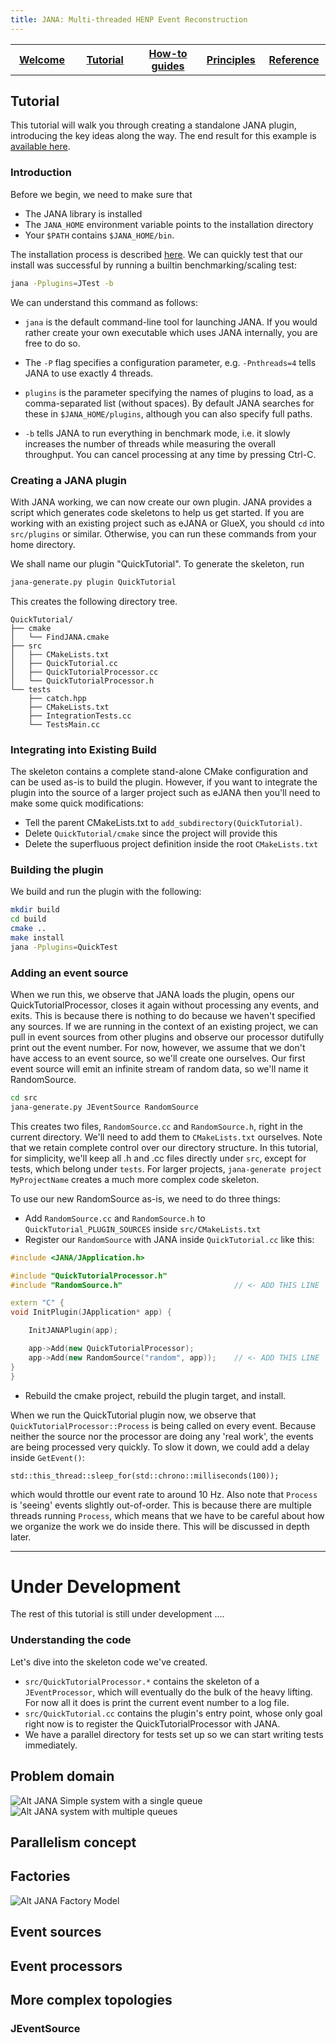 ```yaml
---
title: JANA: Multi-threaded HENP Event Reconstruction
---
```


<center>
<table border="0" width="100%" align="center">
<TH width="20%"><A href="index.html">Welcome</A></TH>
<TH width="20%"><A href="Tutorial.html">Tutorial</A></TH>
<TH width="20%"><A href="Howto.html">How-to guides</A></TH>
<TH width="20%"><A href="Explanation.html">Principles</A></TH>
<TH width="20%"><A href="Reference.html">Reference</A></TH>
</table>
</center>

## Tutorial

This tutorial will walk you through creating a standalone JANA plugin, introducing the key ideas along the way. 
The end result for this example is [available here](https://github.com/nathanwbrei/jana-plugin-example). 

### Introduction

Before we begin, we need to make sure that 
* The JANA library is installed
* The `JANA_HOME` environment variable points to the installation directory
* Your `$PATH` contains `$JANA_HOME/bin`. 

The installation process is described [here](Installation.html). We can quickly test that our install 
was successful by running a builtin benchmarking/scaling test:

```bash
jana -Pplugins=JTest -b
```

We can understand this command as follows:

* `jana` is the default command-line tool for launching JANA. If you would rather create your own executable which 
   uses JANA internally, you are free to do so.
   
* The `-P` flag specifies a configuration parameter, e.g. `-Pnthreads=4` tells JANA to use exactly 4 threads.
   
* `plugins` is the parameter specifying the names of plugins to load, as a comma-separated list (without spaces). 
By default JANA searches for these in `$JANA_HOME/plugins`, although you can also specify full paths.

* `-b` tells JANA to run everything in benchmark mode, i.e. it slowly increases the number of threads while 
measuring the overall throughput. You can cancel processing at any time by pressing Ctrl-C.


### Creating a JANA plugin

With JANA working, we can now create our own plugin. JANA provides a script which generates code skeletons 
to help us get started. If you are working with an existing project such as eJANA or GlueX, you 
should `cd` into `src/plugins` or similar. Otherwise, you can run these commands from your home directory.

We shall name our plugin "QuickTutorial". To generate the skeleton, run
```bash
jana-generate.py plugin QuickTutorial
```

This creates the following directory tree. 

```
QuickTutorial/
├── cmake
│   └── FindJANA.cmake
├── src
│   ├── CMakeLists.txt
│   ├── QuickTutorial.cc
│   ├── QuickTutorialProcessor.cc
│   └── QuickTutorialProcessor.h
└── tests
    ├── catch.hpp
    ├── CMakeLists.txt
    ├── IntegrationTests.cc
    └── TestsMain.cc
```
### Integrating into Existing Build
The skeleton contains a complete stand-alone CMake configuration and can be used as-is to
build the plugin. However, if you want to integrate the plugin into the source of a larger project
such as eJANA then you'll need to make some quick modifications:
* Tell the parent CMakeLists.txt to `add_subdirectory(QuickTutorial)`. 
* Delete `QuickTutorial/cmake` since the project will provide this
* Delete the superfluous project definition inside the root `CMakeLists.txt`

### Building the plugin
We build and run the plugin with the following:

```bash
mkdir build
cd build
cmake ..
make install
jana -Pplugins=QuickTest
```

### Adding an event source

When we run this, we observe that JANA loads the plugin, opens our QuickTutorialProcessor, closes it 
again without processing any events, and exits. This is because there is nothing to do because we haven't
specified any sources. If we are running in the context of an existing project, we can pull in event sources
from other plugins and observe our processor dutifully print out the event number. For now, however, we 
assume that we don't have access to an event source, so we'll create one ourselves. Our first event
source will emit an infinite stream of random data, so we'll name it RandomSource.

```bash
cd src
jana-generate.py JEventSource RandomSource
```

This creates two files, `RandomSource.cc` and `RandomSource.h`, right in the current directory. We'll
need to add them to `CMakeLists.txt` ourselves. Note that we retain complete control over our directory 
structure. In this tutorial, for simplicity, we'll keep all .h and .cc files directly under `src`, except 
for tests, which belong under `tests`. For larger projects, `jana-generate project MyProjectName` creates
a much more complex code skeleton. 

To use our new RandomSource as-is, we need to do three things:
* Add `RandomSource.cc` and `RandomSource.h` to `QuickTutorial_PLUGIN_SOURCES` inside `src/CMakeLists.txt`
* Register our `RandomSource` with JANA inside `QuickTutorial.cc` like this:

```c++
#include <JANA/JApplication.h>

#include "QuickTutorialProcessor.h"
#include "RandomSource.h"                         // <- ADD THIS LINE

extern "C" {
void InitPlugin(JApplication* app) {

    InitJANAPlugin(app);

    app->Add(new QuickTutorialProcessor);
    app->Add(new RandomSource("random", app));    // <- ADD THIS LINE
}
}
```
* Rebuild the cmake project, rebuild the plugin target, and install.

When we run the QuickTutorial plugin now, we observe that `QuickTutorialProcessor::Process`
is being called on every event. Because neither the source nor the processor are doing any 
'real work', the events are being processed very quickly. To slow it down, we could add
a delay inside `GetEvent()`:

```std::this_thread::sleep_for(std::chrono::milliseconds(100));```

which would throttle our event rate to around 10 Hz. Also note that `Process` is 'seeing' events slightly 
out-of-order. This is because there are multiple threads running `Process`, which means that we have to be 
careful about how we organize the work we do inside there. This will be discussed in depth later.

<hr>

# Under Development

The rest of this tutorial is still under development ....

### Understanding the code
Let's dive into the skeleton code we've created. 
* `src/QuickTutorialProcessor.*` contains the skeleton of a `JEventProcessor`, which will eventually do
  the bulk of the heavy lifting. For now all it does is print the current event number to a log file.
* `src/QuickTutorial.cc` contains the plugin's entry point, whose only goal right now is to register the
  QuickTutorialProcessor with JANA.
* We have a parallel directory for tests set up so we can start writing tests immediately.










## Problem domain

![Alt JANA Simple system with a single queue](images/queues1.png)
![Alt JANA system with multiple queues](images/queues2.png)

## Parallelism concept

## Factories

![Alt JANA Factory Model](images/factory_model.png)

## Event sources

## Event processors

## More complex topologies

### JEventSource

